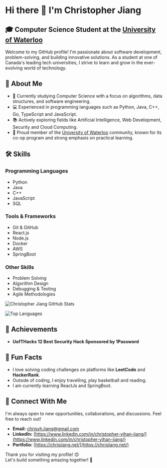 # Hi there 👋 I'm Christopher Jiang

## 🎓 Computer Science Student at the [University of Waterloo](https://uwaterloo.ca)

Welcome to my GitHub profile! I'm passionate about software development, problem-solving, and building innovative solutions. As a student at one of Canada's leading tech universities, I strive to learn and grow in the ever-evolving world of technology.

## 🌟 About Me

- 🔭 Currently studying Computer Science with a focus on algorithms, data structures, and software engineering.
- 💻 Experienced in programming languages such as Python, Java, C++, Go, TypeScript and JavaScript.
- 📚 Actively exploring fields like Artificial Intelligence, Web Development, Security and Cloud Computing.
- 🏫 Proud member of the [University of Waterloo](https://uwaterloo.ca) community, known for its co-op program and strong emphasis on practical learning.

## 🛠️ Skills

### Programming Languages

- Python
- Java
- C++
- JavaScript
- SQL

### Tools & Frameworks

- Git & GitHub
- React.js
- Node.js
- Docker
- AWS
- SpringBoot

### Other Skills

- Problem Solving
- Algorithm Design
- Debugging & Testing
- Agile Methodologies

![Christopher Jiang GitHub Stats](https://github-readme-stats.vercel.app/api?username=Chrisyhjiang&show_icons=true&theme=radical)

![Top Languages](https://github-readme-stats.vercel.app/api/top-langs/?username=Chrisyhjiang&layout=compact&theme=radical)

## 🎯 Achievements

- **UofTHacks 12 Best Security Hack Sponsored by 1Password**

## 🌱 Fun Facts

- I love solving coding challenges on platforms like **LeetCode** and **HackerRank**.
- Outside of coding, I enjoy travelling, play basketball and reading.
- I am currently learning ReactJs and SpringBoot.

## 🤝 Connect With Me

I'm always open to new opportunities, collaborations, and discussions. Feel free to reach out!

- **Email:** [chrisyh.jiang@gmail.com](mailto:chrisyh.jiang@gmail.com)
- **LinkedIn:** [https://www.linkedin.com/in/christopher-yihan-jiang/](https://www.linkedin.com/in/christopher-yihan-jiang/)
- **Portfolio:** [https://chrisjiang.net/](https://chrisjiang.net/)

Thank you for visiting my profile! 😊  
Let's build something amazing together! 🚀
